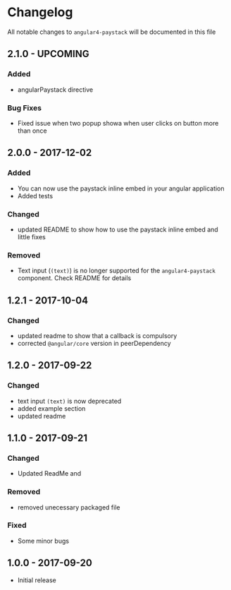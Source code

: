 # Changelog

All notable changes to `angular4-paystack` will be documented in this file

## 2.1.0 - UPCOMING
### Added
- angularPaystack directive

### Bug Fixes
- Fixed issue when two popup showa when user clicks on button more than once


## 2.0.0 - 2017-12-02
### Added
- You can now use the paystack inline embed in your angular application 
- Added tests
### Changed
- updated README to show how to use the paystack inline embed and little fixes
### Removed
- Text input (`(text)`) is no longer supported for the `angular4-paystack` component. Check README for details


## 1.2.1 - 2017-10-04
### Changed
- updated readme to show that a callback is compulsory
- corrected `@angular/core` version in peerDependency


## 1.2.0 - 2017-09-22
### Changed 
- text input `(text)` is now deprecated
- added example section
- updated readme


## 1.1.0 - 2017-09-21
### Changed
- Updated ReadMe and
### Removed
- removed unecessary packaged file
### Fixed
- Some minor bugs


## 1.0.0 - 2017-09-20
- Initial release
